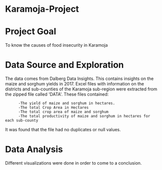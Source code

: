 # Karamoja-Project
# Project Goal
 To know the causes of food insecurity in Karamoja

# Data Source and Exploration
The data comes from Dalberg Data Insights. This contains insights on the maize and sorghum yields in 2017.
Excel files with information on the districts and sub-counties of the Karamoja sub-region were extracted from the zipped file called 'DATA'.
These files contained:
 
          -The yield of maize and sorghum in hectares.
          -The total Crop Area in Hectares
          -The total crop area of maize and sorghum
          -The total productivity of maize and sorghum in hectares for each sub-county
It was found that the file had no duplicates or null values.

 # Data Analysis
 Different visualizations were done in order to come to a conclusion.
 

